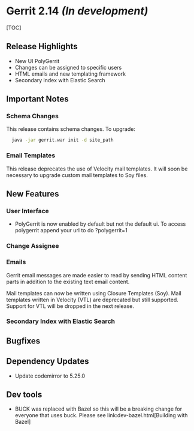# Gerrit 2.14 *(In development)*

[TOC]

## Release Highlights

* New UI PolyGerrit
* Changes can be assigned to specific users
* HTML emails and new templating framework
* Secondary index with Elastic Search

## Important Notes

### Schema Changes

This release contains schema changes. To upgrade:

``` sh
  java -jar gerrit.war init -d site_path
```

### Email Templates

This release deprecates the use of Velocity mail templates. It will soon
be necessary to upgrade custom mail templates to Soy files.

## New Features

### User Interface

* PolyGerrit is now enabled by default but not the default ui. To access polygerrit append your url
 to do ?polygerrit=1

### Change Assignee

### Emails

Gerrit email messages are made easier to read by sending HTML content parts in
addition to the existing text email content.

Mail templates can now be written using Closure Templates (Soy). Mail templates
written in Velocity (VTL) are deprecated but still supported. Support for VTL
will be dropped in the next release.

### Secondary Index with Elastic Search

## Bugfixes

## Dependency Updates

* Update codemirror to 5.25.0

## Dev tools

* BUCK was replaced with Bazel so this will be a breaking change for everyone that uses buck.
  Please see link:dev-bazel.html[Building with Bazel]
